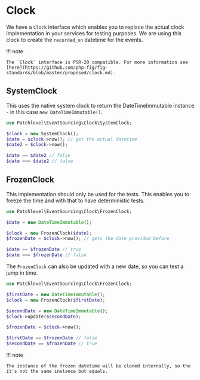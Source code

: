 # Clock

We have a `Clock` interface which enables you to replace the actual clock implementation in your services for testing
purposes. We are using this clock to create the `recorded_on` datetime for the events.

!!! note

    The `Clock` interface is PSR-20 compatible. For more information see [here](https://github.com/php-fig/fig-standards/blob/master/proposed/clock.md).

## SystemClock

This uses the native system clock to return the DateTimeImmutable instance - in this case `new DateTimeImmutable()`.

```php
use Patchlevel\EventSourcing\Clock\SystemClock;

$clock = new SystemClock();
$date = $clock->now(); // get the actual datetime 
$date2 = $clock->now();

$date == $date2 // false
$date === $date2 // false
```

## FrozenClock

This implementation should only be used for the tests. This enables you to freeze the time and with that to have
deterministic tests.

```php
use Patchlevel\EventSourcing\Clock\FrozenClock;

$date = new DateTimeImmutable();

$clock = new FrozenClock($date);
$frozenDate = $clock->now(); // gets the date provided before 

$date == $frozenDate // true
$date === $frozenDate // false
```

The `FrozenClock` can also be updated with a new date, so you can test a jump in time.

```php
use Patchlevel\EventSourcing\Clock\FrozenClock;

$firstDate = new DateTimeImmutable();
$clock = new FrozenClock($firstDate);

$secondDate = new DateTimeImmutable();
$clock->update($secondDate);

$frozenDate = $clock->now();

$firstDate == $frozenDate // false
$secondDate == $frozenDate // true
```

!!! note

    The instance of the frozen datetime will be cloned internally, so the it's not the same instance but equals.